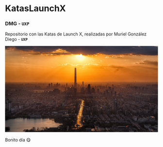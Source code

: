 # KatasLaunchX
### DMG - **`UXP`**


Repositorio con las Katas de Launch X, realizadas por Muriel González Diego - **`UXP`**

![Paisaje](tianjin-geecb47458_1920.jpg)

Bonito día 😋
